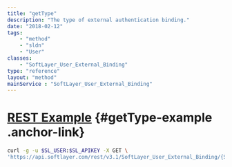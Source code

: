 ```yaml
---
title: "getType"
description: "The type of external authentication binding."
date: "2018-02-12"
tags:
    - "method"
    - "sldn"
    - "User"
classes:
    - "SoftLayer_User_External_Binding"
type: "reference"
layout: "method"
mainService : "SoftLayer_User_External_Binding"
---
```


# [REST Example](#getType-example) <a href="/article/rest/"><i class="fas fa-question"></i></a> {#getType-example .anchor-link} 
```bash
curl -g -u $SL_USER:$SL_APIKEY -X GET \
'https://api.softlayer.com/rest/v3.1/SoftLayer_User_External_Binding/{SoftLayer_User_External_BindingID}/getType'
```

